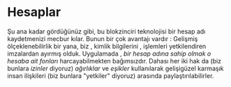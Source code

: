# Hesaplar

Şu ana kadar gördüğünüz gibi, bu blokzinciri teknolojisi bir hesap adı kaydetmenizi
mecbur kılar. Bunun bir çok avantajı vardır : Gelişmiş ölçeklenebilirlik bir yana,
biz , kimlik bilgilerini , işlemleri yetkilendiren imzalardan ayırmış olduk.
Uygulamada , *bir hesap adına sahip olmak*  *o hesaba ait fonları*  harcayabilmekten 
bağımsızdır. Dahası her iki hak da (biz bunlara *izinler* diyoruz)  *ağırlıklar* ve 
*eşikler* kullanılarak gelişigüzel karmaşık insan ilişkileri (biz bunlara "yetkiler" 
diyoruz) arasında  paylaştırılabilirler.